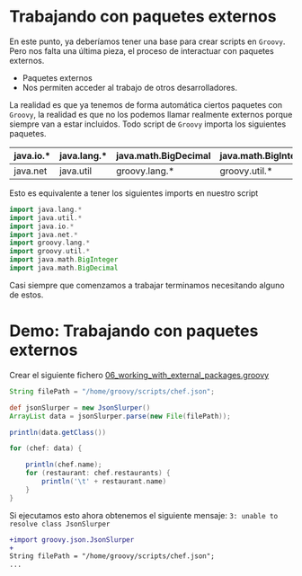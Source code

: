 # Trabajando con paquetes externos

En este punto, ya deberíamos tener una base para crear scripts en `Groovy`. Pero nos falta una última pieza, el proceso de interactuar con paquetes externos.

- Paquetes externos
- Nos permiten acceder al trabajo de otros desarrolladores.

La realidad es que ya tenemos de forma automática ciertos paquetes con `Groovy`, la realidad es que no los podemos llamar realmente externos porque siempre van a estar incluidos. Todo script de `Groovy` importa los siguientes paquetes.

| java.io.\* | java.lang.\* | java.math.BigDecimal | java.math.BigInteger |
| ---------- | ------------ | -------------------- | -------------------- |
| java.net   | java.util    | groovy.lang.\*       | groovy.util.\*       |

Esto es equivalente a tener los siguientes imports en nuestro script

```groovy
import java.lang.*
import java.util.*
import java.io.*
import java.net.*
import groovy.lang.*
import groovy.util.*
import java.math.BigInteger
import java.math.BigDecimal
```

Casi siempre que comenzamos a trabajar terminamos necesitando alguno de estos.

# Demo: Trabajando con paquetes externos

Crear el siguiente fichero [06_working_with_external_packages.groovy](playground/06_working_with_external_packages.groovy)

```groovy
String filePath = "/home/groovy/scripts/chef.json";

def jsonSlurper = new JsonSlurper()
ArrayList data = jsonSlurper.parse(new File(filePath));

println(data.getClass())

for (chef: data) {

    println(chef.name);
    for (restaurant: chef.restaurants) {
        println('\t' + restaurant.name)
    }
}
```

Si ejecutamos esto ahora obtenemos el siguiente mensaje: `3: unable to resolve class JsonSlurper`

```diff
+import groovy.json.JsonSlurper
+
String filePath = "/home/groovy/scripts/chef.json";
...
```
